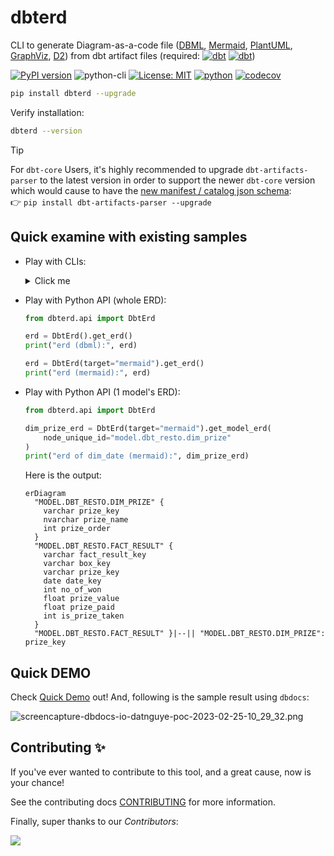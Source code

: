 # dbterd

CLI to generate Diagram-as-a-code file ([DBML](https://dbdiagram.io/d), [Mermaid](https://mermaid-js.github.io/mermaid-live-editor/), [PlantUML](https://plantuml.com/ie-diagram), [GraphViz](https://graphviz.org/), [D2](https://d2lang.com/)) from dbt artifact files (required: [![dbt](https://img.shields.io/badge/manifest.json-upto--v11-3776AB.svg?style=flat&logo=dbt&logoColor=orange)](https://schemas.getdbt.com/) [![dbt](https://img.shields.io/badge/catalog.json-upto--v1-3776AB.svg?style=flat&logo=dbt&logoColor=orange)](https://schemas.getdbt.com/))

[![PyPI version](https://badge.fury.io/py/dbterd.svg)](https://pypi.org/project/dbterd/)
![python-cli](https://img.shields.io/badge/CLI-Python-FFCE3E?labelColor=14354C&logo=python&logoColor=white)
[![License: MIT](https://img.shields.io/badge/License-MIT-yellow.svg)](https://opensource.org/licenses/MIT)
[![python](https://img.shields.io/badge/Python-3.9|3.10|3.11-3776AB.svg?style=flat&logo=python&logoColor=white)](https://www.python.org)
[![codecov](https://codecov.io/gh/datnguye/dbterd/branch/main/graph/badge.svg?token=N7DMQBLH4P)](https://codecov.io/gh/datnguye/dbterd)

```bash
pip install dbterd --upgrade
```

Verify installation:

```bash
dbterd --version
```

> [!TIP]
> For `dbt-core` Users, it's highly recommended to upgrade `dbt-artifacts-parser` to the latest version in order to support the newer `dbt-core` version which would cause to have the [new manifest / catalog json schema](https://schemas.getdbt.com/):</br>
> 👉 `pip install dbt-artifacts-parser --upgrade`

## Quick examine with existing samples

- Play with CLIs:

    <details>
      <summary>Click me</summary>

      ```bash
      # select all models in dbt_resto
      dbterd run -ad samples/dbtresto
      # select all models in dbt_resto, Select multiple dbt resources
      dbterd run -ad samples/dbtresto -rt model -rt source
      # select only models in dbt_resto excluding staging
      dbterd run -ad samples/dbtresto -s model.dbt_resto -ns model.dbt_resto.staging
      # select only models in schema name mart excluding staging
      dbterd run -ad samples/dbtresto -s schema:mart -ns model.dbt_resto.staging
      # select only models in schema full name dbt.mart excluding staging
      dbterd run -ad samples/dbtresto -s schema:dbt.mart -ns model.dbt_resto.staging

      # other samples
      dbterd run -ad samples/fivetranlog
      dbterd run -ad samples/fivetranlog -rt model -rt source

      dbterd run -ad samples/facebookad
      dbterd run -ad samples/facebookad -rt model -rt source

      dbterd run -ad samples/shopify -s wildcard:*shopify.shopify__*
      dbterd run -ad samples/shopify -rt model -rt source

      dbterd run -ad samples/dbt-constraints -a "test_relationship:(name:foreign_key|c_from:fk_column_name|c_to:pk_column_name)"

      # your own sample without commiting to repo
      dbterd run -ad samples/local -rt model -rt source
      ```

    </details>

- Play with Python API (whole ERD):

    ```python
    from dbterd.api import DbtErd

    erd = DbtErd().get_erd()
    print("erd (dbml):", erd)

    erd = DbtErd(target="mermaid").get_erd()
    print("erd (mermaid):", erd)
    ```

- Play with Python API (1 model's ERD):

    ```python
    from dbterd.api import DbtErd

    dim_prize_erd = DbtErd(target="mermaid").get_model_erd(
        node_unique_id="model.dbt_resto.dim_prize"
    )
    print("erd of dim_date (mermaid):", dim_prize_erd)
    ```

    Here is the output:

    ```mermaid
    erDiagram
      "MODEL.DBT_RESTO.DIM_PRIZE" {
        varchar prize_key
        nvarchar prize_name
        int prize_order
      }
      "MODEL.DBT_RESTO.FACT_RESULT" {
        varchar fact_result_key
        varchar box_key
        varchar prize_key
        date date_key
        int no_of_won
        float prize_value
        float prize_paid
        int is_prize_taken
      }
      "MODEL.DBT_RESTO.FACT_RESULT" }|--|| "MODEL.DBT_RESTO.DIM_PRIZE": prize_key
    ```

</details>

## Quick DEMO

Check [Quick Demo](https://dbterd.datnguyen.de/latest/nav/guide/targets/generate-dbml.html) out! And, following is the sample result using `dbdocs`:

![screencapture-dbdocs-io-datnguye-poc-2023-02-25-10_29_32.png](https://raw.githubusercontent.com/datnguye/dbterd/main/assets/images/screencapture-dbdocs-io-datnguye-poc-2023-02-25-10_29_32.png)

## Contributing ✨

If you've ever wanted to contribute to this tool, and a great cause, now is your chance!

See the contributing docs [CONTRIBUTING](https://dbterd.datnguyen.de/latest/nav/development/contributing-guide.html) for more information.

Finally, super thanks to our *Contributors*:

<a href="https://github.com/datnguye/dbterd/graphs/contributors">
  <img src="https://contrib.rocks/image?repo=datnguye/dbterd" />
</a>
